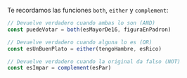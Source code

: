 Te recordamos las funciones `both`, `either` y `complement`:

```js
// Devuelve verdadero cuando ambas lo son (AND)
const puedeVotar = both(esMayorDe16, figuraEnPadron)

// Devuelve verdadero cuando alguna lo es (OR)
const esUnBuenPlato = either(tengoHambre, esRico)

// Devuelve verdadero cuando la original da falso (NOT)
const esImpar = complement(esPar)
```